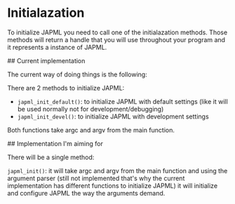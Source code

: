 # Initialazation

To initialize JAPML you need to call one of the initialazation methods. Those methods will return a handle that you will use throughout your program and it represents a instance of JAPML.

## Current implementation

The current way of doing things is the following:

There are 2 methods to initialize JAPML:

- `japml_init_default()`: to initialize JAPML with default settings (like it will be used normally not for development/debugging)
- `japml_init_devel()`: to initialize JAPML with development settings

Both functions take argc and argv from the main function.

## Implementation I'm aiming for

There will be a single method:

`japml_init()`: it will take argc and argv from the main function and using the argument parser (still not implemented that's why the current implementation has different functions to initialize JAPML) it will initialize and configure JAPML the way the arguments demand.